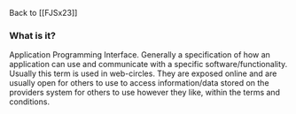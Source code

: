 Back to [[FJSx23]]
### What is it?
Application Programming Interface. Generally a specification of how an application can use and communicate with a specific software/functionality. 
Usually this term is used in web-circles. They are exposed online and are usually open for others to use to access information/data stored on the providers system for others to use however they like, within the terms and conditions.
